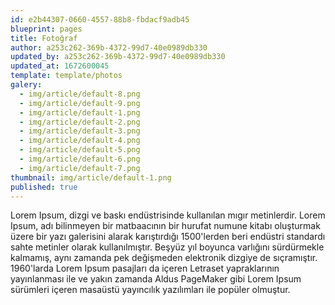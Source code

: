 ```yaml
---
id: e2b44307-0660-4557-88b8-fbdacf9adb45
blueprint: pages
title: Fotoğraf
author: a253c262-369b-4372-99d7-40e0989db330
updated_by: a253c262-369b-4372-99d7-40e0989db330
updated_at: 1672600045
template: template/photos
galery:
  - img/article/default-8.png
  - img/article/default-9.png
  - img/article/default-1.png
  - img/article/default-2.png
  - img/article/default-3.png
  - img/article/default-4.png
  - img/article/default-5.png
  - img/article/default-6.png
  - img/article/default-7.png
thumbnail: img/article/default-1.png
published: true
---
```

Lorem Ipsum, dizgi ve baskı endüstrisinde kullanılan mıgır metinlerdir. Lorem Ipsum, adı bilinmeyen bir matbaacının bir hurufat numune kitabı oluşturmak üzere bir yazı galerisini alarak karıştırdığı 1500'lerden beri endüstri standardı sahte metinler olarak kullanılmıştır. Beşyüz yıl boyunca varlığını sürdürmekle kalmamış, aynı zamanda pek değişmeden elektronik dizgiye de sıçramıştır. 1960'larda Lorem Ipsum pasajları da içeren Letraset yapraklarının yayınlanması ile ve yakın zamanda Aldus PageMaker gibi Lorem Ipsum sürümleri içeren masaüstü yayıncılık yazılımları ile popüler olmuştur.